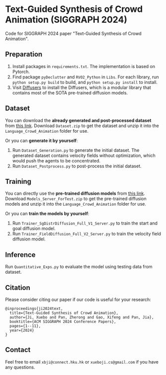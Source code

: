 # Text-Guided Synthesis of Crowd Animation (SIGGRAPH 2024)
Code for SIGGRAPH 2024 paper "Text-Guided Synthesis of Crowd Animation".

## Preparation

1. Install packages in `requirements.txt`. The implementation is based on Pytorch.
2. Find package `pyDeclutter` and `RVO2_Python` in `Libs`. For each library, run `python setup.py build` to build, and `python setup.py install` to install.
3. Visit [Diffusers](https://huggingface.co/docs/diffusers/en/index) to install the Diffusers, which is a modular library that contains most of the SOTA pre-trained diffusion models.

## Dataset

You can download the **already generated and post-processed dataset** from [this link](https://drive.google.com/file/d/1hFvB3DKTs5cxghOKCdO8YvCqc6hAdz_1/view?usp=sharing). Download `Dataset.zip` to get the dataset and unzip it into the  `Language_Crowd_Animation` folder for use.

Or you can **generate it by yourself**:

1. Run `Dataset_Generation.py` to generate the initial dataset. The generated dataset contains velocity fields without optimization, which would push the agents to be concentrated.
2. Run `Dataset_Postprocess.py` to post-process the initial dataset.

## Training

You can directly use the **pre-trained diffusion models** from [this link](https://drive.google.com/file/d/1rkJaLomTxqvR-YC7GGFVUYTkFG75FTPp/view?usp=sharing). Download `Models_Server_ForTest.zip` to get the pre-trained diffusion models and unzip it into the `Language_Crowd_Animation` folder for use.

Or you can **train the models by yourself**:

1. Run `Trainer_SgDistrDiffusion_Full_V1_Server.py` to train the start and goal diffusion model.
2. Run `Trainer_FieldDiffusion_Full_V2_Server.py` to train the velocity field diffusion model.

## Inference

Run `Quantitative_Exps.py` to evaluate the model using testing data from dataset.



## Citation

Please consider citing our paper if our code is useful for your research:

```
@inproceedings{ji2024text,
  title={Text-Guided Synthesis of Crowd Animation},
  author={Ji, Xuebo and Pan, Zherong and Gao, Xifeng and Pan, Jia},
  booktitle={ACM SIGGRAPH 2024 Conference Papers},
  pages={1--11},
  year={2024}
}
```

## Contact

Feel free to email `xbji@connect.hku.hk` or `xueboji.cs@gmail.com` if you have any questions.
